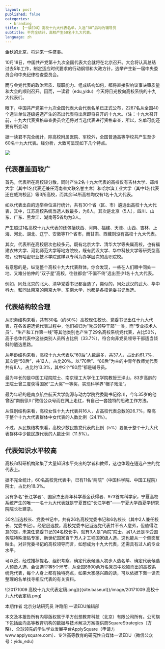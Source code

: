 ```yaml
---
layout: post
published: false
categories:
  - branding
title: 【一读EDU】高校十九大代表名单，入选“80”后均为辅导员
subtitle: 不完全统计，高校产生60名十九大代表。
language: zh
---
```

金秋的北京，将迎来一件盛事。

10月18日，中国共产党第十九次全国代表大会就将在北京召开。大会将认真总结过去5年工作，制定适应时代要求的行动纲领和大政方针，选举产生新一届中央委员会和中央纪律检查委员会。

而与会党代表的政治素质、履职能力、组成结构如何，都将直接影响议事决策质量和大会的顺利召开。因而，一读君（edu_yidu）今天将目光投向高校系统的十九大代表们。

眼下，中国共产党第十九次全国代表大会代表名单已正式公布，2287名从全国40个选举单位逐级遴选产生的杰出代表将出席即将召开的十九大。（注：十九大召开前，十九大代表资格审查委员会还将对当选代表进行资格审查，所以，名单可能还要有所变动）

据一读君不完全统计，除高校附属医院、军校外，全国普通高等学校共产生至少60名十九大代表。经分析，大致可呈现如下几个特点。

![]({{site.baseurl}}/image/20171009%20%E5%8D%81%E4%B9%9D%E5%A4%A7%E4%BB%A3%E8%A1%A8%E9%A2%98%E5%9B%BE.jpeg)

## 代表覆盖面较广

首先，代表所在高校较分散，同时产生2名十九大代表的高校仅有吉林大学、郑州大学（其中1名代表还兼任河南省文联名誉主席）和哈尔滨工业大学（其中1名代表还在威海校区）等3所高校，而其余54所高校均仅有1名十九大代表。

如以代表出自的选举单位进行统计，共有30个省（区、市）遴选出高校十九大代表，其中，江苏高校系统当选人数最多，为6人，其次是北京（5人），四川、山东、广东、黑龙江、湖南等5省均为3人。

产生超过1名高校十九大代表的还包括陕西、河南、福建、天津、山西、吉林、上海、河北、湖北、辽宁、安徽等11个省市，而甘肃、西藏则没有高校十九大代表。

其次，代表所在高校层次也较多元，既有北京大学、清华大学等央属高校，也有福建农林大学、河北师范大学等地方院校，既有武汉大学、华中科技大学等研究型高校，也有哈密职业技术学院这样以专科为办学层次的高职院校。


有意思的是，纵览整个高校十九大代表群体，你会发现，一些在人们眼中同处一地、又难分伯仲的“双子星”高校，往往都会“不偏不倚”选出至少1名十九大代表。

例如，同处北京的北大、清华党委书记都当选了，类似的，同处武汉的武大、华中科大，和同处南京的南京大学、东南大学，也都是各校党委书记当选。

## 代表结构较合理

从职务结构来看，共有30名（约50%）高校现任校长、党委书记出任十九大代表，在各省遴选党代表过程中，他们被归为“党员领导干部”一类，而“专业技术人员”、“生产和工作第一线”等其他类别也产生了29名高校系统党代表，占比50%，高于总体代表中这些类别人员所占比例（33.7%），符合向非党员领导干部适当倾斜的遴选思路。

从年龄结构来看，高校十九大代表以“60后”人数最多，共37人，占比约61.7%，其次是“50后”，共12人，占比20%。以“70后”、“80后”为主的中青年教师党代表共有8人，占比约13.3%，其中2个“80后”都是辅导员。

最为年长的是中国工程院院士、南京理工大学化工学院教授王泽山，83岁高龄的王院士曾三度获得国家“三大奖”一等奖，实现科学界“帽子戏法”。

最为年轻的是南京航空航天大学能源与动力学院党委副书记徐川，今年35岁的他曾因“南航徐川”微信公众号而在网上走红，有自己一套独特的思政工作方法。

从性别结构来看，高校女性十九大代表共16人，占高校代表总数的26.7%，略高于整个十九大代表群体中女代表的人数比例（24.1%）。

不过，从民族结构来看，高校少数民族党代表的比例（5%）要低于整个十九大代表群体中少数民族代表的人数比例（11.5%）。

## 代表知识水平较高

高校和科研机构聚集了大量知识水平突出的学者和教师，这也体现在遴选产生的党代表上。

据不完全统计，60名高校党代表中，已有11名“两院”（中国科学院、中国工程院）院士，占比约18.3%。

另有多名“长江学者”、国家杰出青年科学基金获得者、973首席科学家，宁夏高校系统产生的唯一一名十九大代表就是宁夏首位“长江学者”——宁夏大学西夏学研究院院长杜建录。

30名当选校长、党委书记中，共有26名高校党委书记和6名校长（其中2人兼任校长、党委书记）。经层层选拔，高校党委书记当选党代表并不令人意外，但值得注意的是，未兼任党委书记的4名校长中，就有3人是“两院”院士，另1人还是享受国务院特殊津贴专家、新世纪国家百千万人才工程国家级人选。这也能从一个侧面反映出，对非党委书记的高校领导而言，如想成为十九大代表，还需具有过人的专业水平。

可以说，经过推荐提名、组织考察、确定代表候选人初步人选名单、确定代表候选人预备人选、会议选举等5个环节，从全国8800余万名党员中脱颖而出的高校系统党代表，每个人身上都有独特亮点，如果大家感兴趣的话，可以依据下面一读君整理的名单找寻相应代表的有关资料。

![20171009 高校十九大代表定稿.png]({{site.baseurl}}/image/20171009 高校十九大代表定稿.png)


本期作者
北京分站研究员 许路阳
一读EDU编辑部

本文及本报告所有内容版权属于平方创想教育科技（北京）有限公司所有。公司旗下包括面向高等教育机构的数据与技术解决方案提供商SquareStrategics（方略）、全球领先的学生学业发展平台ApplySquare（申请方www.applysquare.com）、专注高等教育的研究性自媒体一读EDU（微信公众号：yidu_edu）


